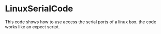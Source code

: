 # LinuxSerialCode
This code shows how to use access the serial ports of a linux box.  the code works like an expect script.
